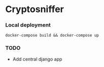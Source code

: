 # Cryptosniffer

### Local deployment
```
docker-compose build && docker-compose up
```

### TODO

- Add central django app